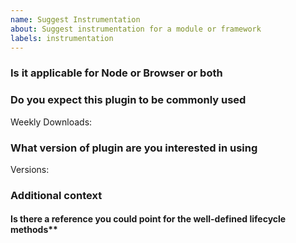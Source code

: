 ```yaml
---
name: Suggest Instrumentation
about: Suggest instrumentation for a module or framework
labels: instrumentation
---
```


<!--
**NB:** Before opening a plugin support request against this repo, consider whether the plugin should reside in the [contrib repository](https://github.com/open-telemetry/opentelemetry-js-contrib).

You are welcome to try out the [plugin api](https://github.com/open-telemetry/opentelemetry-js/blob/master/doc/plugin-guide.md) to build your own plugin. If you do try out the plugin api, please let us know if you have any questions/feedback.
-->

### Is it applicable for Node or Browser or both

### Do you expect this plugin to be commonly used

Weekly Downloads:

### What version of plugin are you interested in using

Versions:

### Additional context

<!--
Add any other context or screenshots about the plugin request here.
-->

#### Is there a reference you could point for the well-defined lifecycle methods**
